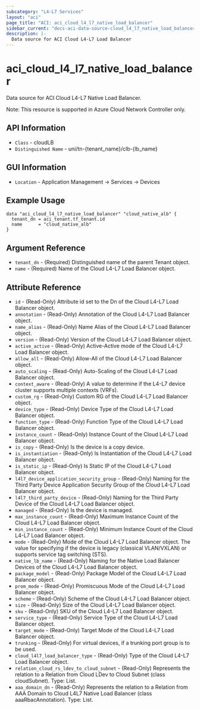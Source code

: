 ```yaml
---
subcategory: "L4-L7 Services"
layout: "aci"
page_title: "ACI: aci_cloud_l4_l7_native_load_balancer"
sidebar_current: "docs-aci-data-source-cloud_l4_l7_native_load_balancer"
description: |-
  Data source for ACI Cloud L4-L7 Load Balancer
---
```


# aci_cloud_l4_l7_native_load_balancer #

Data source for ACI Cloud L4-L7 Native Load Balancer.

Note: This resource is supported in Azure Cloud Network Controller only.

## API Information ##

* `Class` - cloudLB
* `Distinguished Name` - uni/tn-{tenant_name}/clb-{lb_name}

## GUI Information ##

* `Location` - Application Management -> Services -> Devices


## Example Usage ##

```hcl
data "aci_cloud_l4_l7_native_load_balancer" "cloud_native_alb" {
  tenant_dn = aci_tenant.tf_tenant.id
  name      = "cloud_native_alb"
}
```

## Argument Reference ##

* `tenant_dn` - (Required) Distinguished name of the parent Tenant object.
* `name` - (Required) Name of the Cloud L4-L7 Load Balancer object.

## Attribute Reference ##
* `id` - (Read-Only) Attribute id set to the Dn of the Cloud L4-L7 Load Balancer object.
* `annotation` - (Read-Only) Annotation of the Cloud L4-L7 Load Balancer object.
* `name_alias` - (Read-Only) Name Alias of the Cloud L4-L7 Load Balancer object.
* `version` - (Read-Only) Version of the Cloud L4-L7 Load Balancer object.
* `active_active` - (Read-Only) Active-Active mode of the Cloud L4-L7 Load Balancer object.
* `allow_all` - (Read-Only) Allow-All of the Cloud L4-L7 Load Balancer object.
* `auto_scaling` - (Read-Only) Auto-Scaling of the Cloud L4-L7 Load Balancer object.
* `context_aware` - (Read-Only) A value to determine if the L4-L7 device cluster supports multiple contexts (VRFs).
* `custom_rg` - (Read-Only) Custom RG of the Cloud L4-L7 Load Balancer object.
* `device_type` - (Read-Only) Device Type of the Cloud L4-L7 Load Balancer object.
* `function_type` - (Read-Only) Function Type of the Cloud L4-L7 Load Balancer object.
* `instance_count` - (Read-Only) Instance Count of the Cloud L4-L7 Load Balancer object.
* `is_copy` - (Read-Only) Is the device is a copy device.
* `is_instantiation` - (Read-Only) Is Instantiation of the Cloud L4-L7 Load Balancer object.
* `is_static_ip` - (Read-Only) Is Static IP of the Cloud L4-L7 Load Balancer object.
* `l4l7_device_application_security_group` - (Read-Only) Naming for the Third Party Device Application Security Group of the Cloud L4-L7 Load Balancer object.
* `l4l7_third_party_device` - (Read-Only) Naming for the Third Party Device of the Cloud L4-L7 Load Balancer object.
* `managed` - (Read-Only) Is the device is managed.
* `max_instance_count` - (Read-Only) Maximum Instance Count of the Cloud L4-L7 Load Balancer object.
* `min_instance_count` - (Read-Only) Minimum Instance Count of the Cloud L4-L7 Load Balancer object.
* `mode` - (Read-Only) Mode of the Cloud L4-L7 Load Balancer object. The value for specifying if the device is legacy (classical VLAN/VXLAN) or supports service tag switching (STS).
* `native_lb_name` - (Read-Only) Naming for the Native Load Balancer Devices of the Cloud L4-L7 Load Balancer object.
* `package_model` - (Read-Only) Package Model of the Cloud L4-L7 Load Balancer object.
* `prom_mode` - (Read-Only) Promiscuous Mode of the Cloud L4-L7 Load Balancer object.
* `scheme` - (Read-Only) Scheme of the Cloud L4-L7 Load Balancer object.
* `size` - (Read-Only) Size of the Cloud L4-L7 Load Balancer object.
* `sku` - (Read-Only) SKU of the Cloud L4-L7 Load Balancer object.
* `service_type` - (Read-Only) Service Type of the Cloud L4-L7 Load Balancer object.
* `target_mode` - (Read-Only) Target Mode of the Cloud L4-L7 Load Balancer object.
* `trunking` - (Read-Only) For virtual devices, if a trunking port group is to be used.
* `cloud_l4l7_load_balancer_type` - (Read-Only) Type of the Cloud L4-L7 Load Balancer object.
* `relation_cloud_rs_ldev_to_cloud_subnet` - (Read-Only) Represents the relation to a Relation from Cloud LDev to Cloud Subnet (class cloudSubnet). Type: List.
* `aaa_domain_dn` - (Read-Only) Represents the relation to a Relation from AAA Domain to Cloud L4L7 Native Load Balancer (class aaaRbacAnnotation). Type: List.